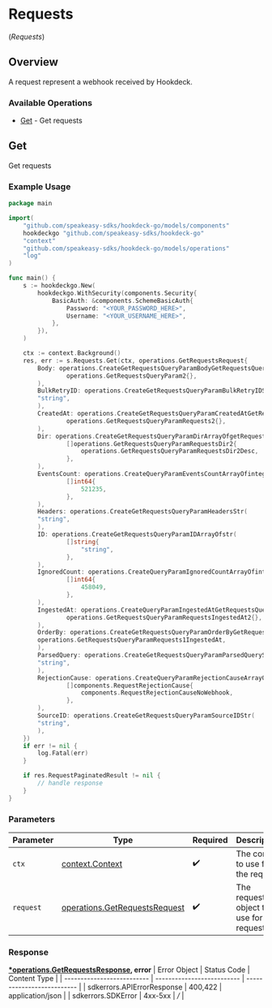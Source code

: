 # Requests
(*Requests*)

## Overview

A request represent a webhook received by Hookdeck.

### Available Operations

* [Get](#get) - Get requests

## Get

Get requests

### Example Usage

```go
package main

import(
	"github.com/speakeasy-sdks/hookdeck-go/models/components"
	hookdeckgo "github.com/speakeasy-sdks/hookdeck-go"
	"context"
	"github.com/speakeasy-sdks/hookdeck-go/models/operations"
	"log"
)

func main() {
    s := hookdeckgo.New(
        hookdeckgo.WithSecurity(components.Security{
            BasicAuth: &components.SchemeBasicAuth{
                Password: "<YOUR_PASSWORD_HERE>",
                Username: "<YOUR_USERNAME_HERE>",
            },
        }),
    )

    ctx := context.Background()
    res, err := s.Requests.Get(ctx, operations.GetRequestsRequest{
        Body: operations.CreateGetRequestsQueryParamBodyGetRequestsQueryParam2(
                operations.GetRequestsQueryParam2{},
        ),
        BulkRetryID: operations.CreateGetRequestsQueryParamBulkRetryIDStr(
        "string",
        ),
        CreatedAt: operations.CreateGetRequestsQueryParamCreatedAtGetRequestsQueryParamRequests2(
                operations.GetRequestsQueryParamRequests2{},
        ),
        Dir: operations.CreateGetRequestsQueryParamDirArrayOfgetRequestsQueryParamRequestsDir2(
                []operations.GetRequestsQueryParamRequestsDir2{
                    operations.GetRequestsQueryParamRequestsDir2Desc,
                },
        ),
        EventsCount: operations.CreateQueryParamEventsCountArrayOfinteger(
                []int64{
                    521235,
                },
        ),
        Headers: operations.CreateGetRequestsQueryParamHeadersStr(
        "string",
        ),
        ID: operations.CreateGetRequestsQueryParamIDArrayOfstr(
                []string{
                    "string",
                },
        ),
        IgnoredCount: operations.CreateQueryParamIgnoredCountArrayOfinteger(
                []int64{
                    458049,
                },
        ),
        IngestedAt: operations.CreateQueryParamIngestedAtGetRequestsQueryParamRequestsIngestedAt2(
                operations.GetRequestsQueryParamRequestsIngestedAt2{},
        ),
        OrderBy: operations.CreateGetRequestsQueryParamOrderByGetRequestsQueryParamRequests1(
        operations.GetRequestsQueryParamRequests1IngestedAt,
        ),
        ParsedQuery: operations.CreateGetRequestsQueryParamParsedQueryStr(
        "string",
        ),
        RejectionCause: operations.CreateQueryParamRejectionCauseArrayOfRequestRejectionCause(
                []components.RequestRejectionCause{
                    components.RequestRejectionCauseNoWebhook,
                },
        ),
        SourceID: operations.CreateGetRequestsQueryParamSourceIDStr(
        "string",
        ),
    })
    if err != nil {
        log.Fatal(err)
    }

    if res.RequestPaginatedResult != nil {
        // handle response
    }
}
```

### Parameters

| Parameter                                                                      | Type                                                                           | Required                                                                       | Description                                                                    |
| ------------------------------------------------------------------------------ | ------------------------------------------------------------------------------ | ------------------------------------------------------------------------------ | ------------------------------------------------------------------------------ |
| `ctx`                                                                          | [context.Context](https://pkg.go.dev/context#Context)                          | :heavy_check_mark:                                                             | The context to use for the request.                                            |
| `request`                                                                      | [operations.GetRequestsRequest](../../models/operations/getrequestsrequest.md) | :heavy_check_mark:                                                             | The request object to use for the request.                                     |


### Response

**[*operations.GetRequestsResponse](../../models/operations/getrequestsresponse.md), error**
| Error Object               | Status Code                | Content Type               |
| -------------------------- | -------------------------- | -------------------------- |
| sdkerrors.APIErrorResponse | 400,422                    | application/json           |
| sdkerrors.SDKError         | 4xx-5xx                    | */*                        |

